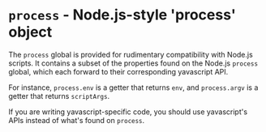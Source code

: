 # `process` - Node.js-style 'process' object

The `process` global is provided for rudimentary compatibility with Node.js scripts. It contains a subset of the properties found on the Node.js `process` global, which each forward to their corresponding yavascript API.

For instance, `process.env` is a getter that returns `env`, and `process.argv` is a getter that returns `scriptArgs`.

If you are writing yavascript-specific code, you should use yavascript's APIs instead of what's found on `process`.
